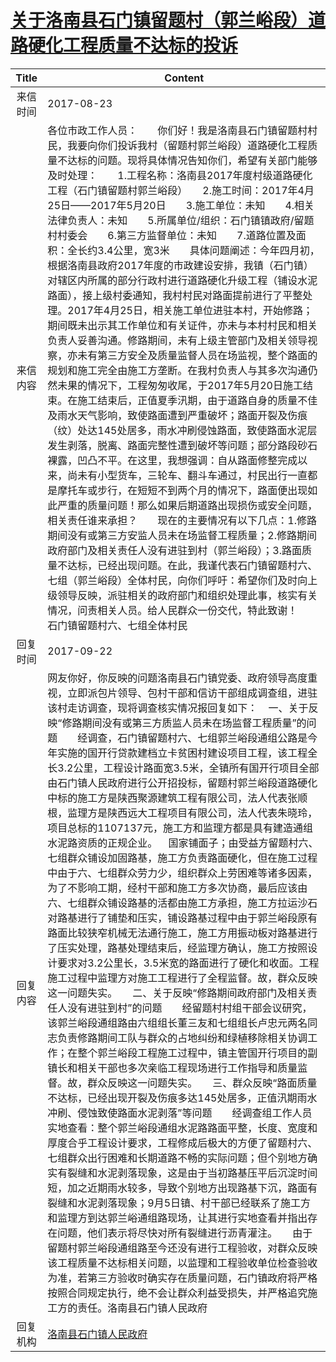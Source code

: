 # <a href="http://www.shangluo.gov.cn/zmhd/ldxxxx.jsp?urltype=leadermail.LeaderMailContentUrl&wbtreeid=1112&leadermailid=4305">关于洛南县石门镇留题村（郭兰峪段）道路硬化工程质量不达标的投诉</a>
| Title |                                                                                                                                                                                                                                                                                                                                                                                                                                                                                                                                                                                                    Content                                                                                                                                                                                                                                                                                                                                                                                                                                                                                                                                                                                                    |
|:-----:|---------------------------------------------------------------------------------------------------------------------------------------------------------------------------------------------------------------------------------------------------------------------------------------------------------------------------------------------------------------------------------------------------------------------------------------------------------------------------------------------------------------------------------------------------------------------------------------------------------------------------------------------------------------------------------------------------------------------------------------------------------------------------------------------------------------------------------------------------------------------------------------------------------------------------------------------------------------------------------------------------------------------------------------------------------------------------------------------------------------------------------------------------------------------------------------------------------------|
| 来信时间  | 2017-08-23                                                                                                                                                                                                                                                                                                                                                                                                                                                                                                                                                                                                                                                                                                                                                                                                                                                                                                                                                                                                                                                                                                                                                                                                    |
| 来信内容  | 各位市政工作人员：　　你们好！我是洛南县石门镇留题村村民，我要向你们投诉我村（留题村郭兰峪段）道路硬化工程质量不达标的问题。现将具体情况告知你们，希望有关部门能够及时处理：　　1.工程名称：洛南县2017年度村级道路硬化工程（石门镇留题村郭兰峪段）　　2.施工时间：2017年4月25日——2017年5月20日　　3.施工单位：未知　　4.相关法律负责人：未知　　5.所属单位/组织：石门镇镇政府/留题村村委会　　6.第三方监督单位：未知　　7.道路位置及面积：全长约3.4公里，宽3米　　具体问题阐述：今年四月初，根据洛南县政府2017年度的市政建设安排，我镇（石门镇）对辖区内所属的部分行政村进行道路硬化升级工程（铺设水泥路面），接上级村委通知，我村村民对路面提前进行了平整处理。2017年4月25日，相关施工单位进驻本村，开始修路；期间既未出示其工作单位和有关证件，亦未与本村村民和相关负责人妥善沟通。修路期间，未有上级主管部门及相关领导视察，亦未有第三方安全及质量监督人员在场监视，整个路面的规划和施工完全由施工方垄断。在我村负责人与其多次沟通仍然未果的情况下，工程匆匆收尾，于2017年5月20日施工结束。在施工结束后，正值夏季汛期，由于道路自身的质量不佳及雨水天气影响，致使路面遭到严重破坏；路面开裂及伤痕（纹）处达145处居多，雨水冲刷侵蚀路面，致使路面水泥层发生剥落，脱离、路面完整性遭到破坏等问题；部分路段砂石裸露，凹凸不平。在这里，我想强调：自从路面修整完成以来，尚未有小型货车，三轮车、翻斗车通过，村民出行一直都是摩托车或步行，在短短不到两个月的情况下，路面便出现如此严重的质量问题！那么如果后期道路出现损伤或安全问题，相关责任谁来承担？　　现在的主要情况有以下几点：1.修路期间没有或第三方安监人员未在场监督工程质量；2.修路期间政府部门及相关责任人没有进驻到村（郭兰峪段）；3.路面质量不达标，已经出现问题。在此，我谨代表石门镇留题村六、七组（郭兰峪段）全体村民，向你们呼吁：希望你们及时向上级领导反映，派驻相关的政府部门和组织处理此事，核实有关情况，问责相关人员。给人民群众一份交代，特此致谢！　　石门镇留题村六、七组全体村民                                                                                                                                                                                                                                               |
| 回复时间  | 2017-09-22                                                                                                                                                                                                                                                                                                                                                                                                                                                                                                                                                                                                                                                                                                                                                                                                                                                                                                                                                                                                                                                                                                                                                                                                    |
| 回复内容  | 网友你好，你反映的问题洛南县石门镇党委、政府领导高度重视，立即派包片领导、包村干部和信访干部组成调查组，进驻该村走访调查，现将调查核实情况报回复如下：    一、关于反映“修路期间没有或第三方质监人员未在场监督工程质量”的问题　　经调查，石门镇留题村六、七组郭兰峪段通组公路是今年实施的国开行贷款建档立卡贫困村建设项目工程，该工程全长3.2公里，工程设计路面宽3.5米，全镇所有国开行项目全部由石门镇人民政府进行公开招投标，留题村郭兰峪段道路硬化中标的施工方是陕西聚源建筑工程有限公司，法人代表张顺根，监理方是陕西远大工程项目有限公司，法人代表朱晓玲，项目总标的1107137元，施工方和监理方都是具有建造通组水泥路资质的正规企业。    国家铺面子；由受益方留题村六、七组群众铺设加固路基，施工方负责路面硬化，但在施工过程中由于六、七组群众劳力少，组织群众上劳困难等诸多因素，为了不影响工期，经村干部和施工方多次协商，最后应该由六、七组群众铺设路基的活都由施工方承担，施工方拉运沙石对路基进行了铺垫和压实，铺设路基过程中由于郭兰峪段原有路面比较狭窄机械无法通行施工，施工方用振动板对路基进行了压实处理，路基处理结束后，经监理方确认，施工方按照设计要求对3.2公里长，3.5米宽的路面进行了硬化和收面。工程施工过程中监理方对施工工程进行了全程监督。故，群众反映这一问题失实。　　二、关于反映“修路期间政府部门及相关责任人没有进驻到村”的问题　　经留题村村组干部会议研究，该郭兰峪段通组路由六组组长董三友和七组组长卢忠元两名同志负责修路期间工队与群众的占地纠纷和绿植移除相关协调工作；在整个郭兰峪段工程施工过程中，镇主管国开行项目的副镇长和相关干部也多次亲临工程现场进行工作指导和质量监督。故，群众反映这一问题失实。　　三、群众反映“路面质量不达标，已经出现开裂及伤痕多达145处居多，正值汛期雨水冲刷、侵蚀致使路面水泥剥落”等问题　　经调查组工作人员实地查看：整个郭兰峪段通组水泥路路面平整，长度、宽度和厚度合乎工程设计要求，工程修成后极大的方便了留题村六、七组群众出行困难和长期道路不畅的实际问题；但个别地方确实有裂缝和水泥剥落现象，这是由于当初路基压平后沉淀时间短，加之近期雨水较多，导致个别地方出现路基下沉，路面有裂缝和水泥剥落现象；9月5日镇、村干部已经联系了施工方和监理方到达郭兰峪通组路现场，让其进行实地查看并指出存在问题，他们表示将尽快对所有裂缝进行沥青灌注。　　由于留题村郭兰峪段通组路至今还没有进行工程验收，对群众反映该工程质量不达标相关问题，以监理和工程验收单位检查验收为准，若第三方验收时确实存在质量问题，石门镇政府将严格按照合同规定执行，绝不会让群众利益受损失，并严格追究施工方的责任。洛南县石门镇人民政府 |
| 回复机构  | <a href="../../category/agencies/洛南县石门镇人民政府.md">洛南县石门镇人民政府</a>                                                                                                                                                                                                                                                                                                                                                                                                                                                                                                                                                                                                                                                                                                                                                                                                                                                                                                                                                                                                                                                                                                                                                |
